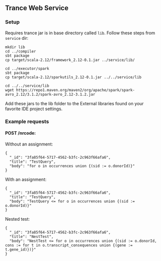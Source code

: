 ## Trance Web Service

### Setup

Requires trance jar is in base directory called `lib`. Follow these steps from `service` dir:

```
mkdir lib
cd ../compiler
sbt package
cp target/scala-2.12/framework_2.12-0.1.jar ../service/lib/

cd ../executor/spark
sbt package 
cp target/scala-2.12/sparkutils_2.12-0.1.jar ../../service/lib

cd ../../service/lib
wget https://repo1.maven.org/maven2/org/apache/spark/spark-avro_2.12/3.1.2/spark-avro_2.12-3.1.2.jar
```
Add these jars to the lib folder to the External libraries found on your favorite 
IDE project settings.

### Example requests

#### POST /nrcode:

Without an assignment:
```
{
  "_id": "3fa85f64-5717-4562-b3fc-2c963f66afa6",
  "title": "TestQuery",
  "body": "for o in occurrences union {(sid := o.donorId)}"
}
```

With an assignment:
```
{
  "_id": "3fa85f64-5717-4562-b3fc-2c963f66afa6",
  "title": "TestQuery",
  "body": "TestQuery <= for o in occurrences union {(sid := o.donorId)}"
}
```

Nested test:
```
{
  "_id": "3fa85f64-5717-4562-b3fc-2c963f66afa6",
  "title": "NestTest",
  "body": "NestTest <= for o in occurrences union {(sid := o.donorId, cons := for t in o.transcript_consequences union {(gene := t.gene_id)})}"
}
```
